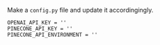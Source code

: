 Make a `config.py` file and update it accordingingly.
```
OPENAI_API_KEY = ''
PINECONE_API_KEY = ''
PINECONE_API_ENVIRONMENT = ''
```
